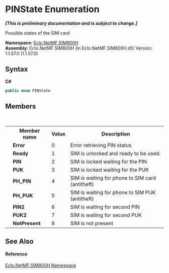 # PINState Enumeration
 _**\[This is preliminary documentation and is subject to change.\]**_

Possible states of the SIM card

**Namespace:**&nbsp;<a href="N_Eclo_NetMF_SIM800H">Eclo.NetMF.SIM800H</a><br />**Assembly:**&nbsp;Eclo.NetMF.SIM800H (in Eclo.NetMF.SIM800H.dll) Version: 1.1.57.0 (1.1.57.0)

## Syntax

**C#**<br />
``` C#
public enum PINState
```


## Members
&nbsp;<table><tr><th></th><th>Member name</th><th>Value</th><th>Description</th></tr><tr><td /><td target="F:Eclo.NetMF.SIM800H.PINState.Error">**Error**</td><td>0</td><td>Error retrieving PIN status</td></tr><tr><td /><td target="F:Eclo.NetMF.SIM800H.PINState.Ready">**Ready**</td><td>1</td><td>SIM is unlocked and ready to be used.</td></tr><tr><td /><td target="F:Eclo.NetMF.SIM800H.PINState.PIN">**PIN**</td><td>2</td><td>SIM is locked waiting for the PIN</td></tr><tr><td /><td target="F:Eclo.NetMF.SIM800H.PINState.PUK">**PUK**</td><td>3</td><td>SIM is locked waiting for the PUK</td></tr><tr><td /><td target="F:Eclo.NetMF.SIM800H.PINState.PH_PIN">**PH_PIN**</td><td>4</td><td>SIM is waiting for phone to SIM card (antitheft)</td></tr><tr><td /><td target="F:Eclo.NetMF.SIM800H.PINState.PH_PUK">**PH_PUK**</td><td>5</td><td>SIM is waiting for phone to SIM PUK (antitheft)</td></tr><tr><td /><td target="F:Eclo.NetMF.SIM800H.PINState.PIN2">**PIN2**</td><td>6</td><td>SIM is waiting for second PIN</td></tr><tr><td /><td target="F:Eclo.NetMF.SIM800H.PINState.PUK2">**PUK2**</td><td>7</td><td>SIM is waiting for second PUK</td></tr><tr><td /><td target="F:Eclo.NetMF.SIM800H.PINState.NotPresent">**NotPresent**</td><td>8</td><td>SIM is not present</td></tr></table>

## See Also


#### Reference
<a href="N_Eclo_NetMF_SIM800H">Eclo.NetMF.SIM800H Namespace</a><br />